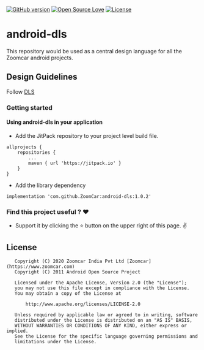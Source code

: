 [![GitHub version](https://badge.fury.io/gh/ZoomCar%2Fandroid-dls.svg)](https://badge.fury.io/gh/ZoomCar%2Fandroid-network-library)
[![Open Source Love](https://badges.frapsoft.com/os/v1/open-source.svg?v=102)](https://opensource.org/licenses/Apache-2.0)
[![License](https://img.shields.io/badge/license-Apache%202.0-blue.svg)](https://github.com/ZoomCar/android-dls/blob/master/LICENSE)

# android-dls
This repository would be used as a central design language for all the Zoomcar android projects.

## Design Guidelines
Follow [DLS](https://zoomuxd.gitbook.io)

### Getting started

#### Using android-dls in your application
* Add the JitPack repository to your project level build file.
```
allprojects {
	repositories {
		...
		maven { url 'https://jitpack.io' }
	}
}
```
* Add the library dependency
```
implementation 'com.github.ZoomCar:android-dls:1.0.2'
```

### Find this project useful ? :heart:

* Support it by clicking the :star: button on the upper right of this page. :v:

## License

```
   Copyright (C) 2020 Zoomcar India Pvt Ltd [Zoomcar](https://www.zoomcar.com)
   Copyright (C) 2011 Android Open Source Project

   Licensed under the Apache License, Version 2.0 (the "License");
   you may not use this file except in compliance with the License.
   You may obtain a copy of the License at

       http://www.apache.org/licenses/LICENSE-2.0

   Unless required by applicable law or agreed to in writing, software
   distributed under the License is distributed on an "AS IS" BASIS,
   WITHOUT WARRANTIES OR CONDITIONS OF ANY KIND, either express or implied.
   See the License for the specific language governing permissions and
   limitations under the License.
```